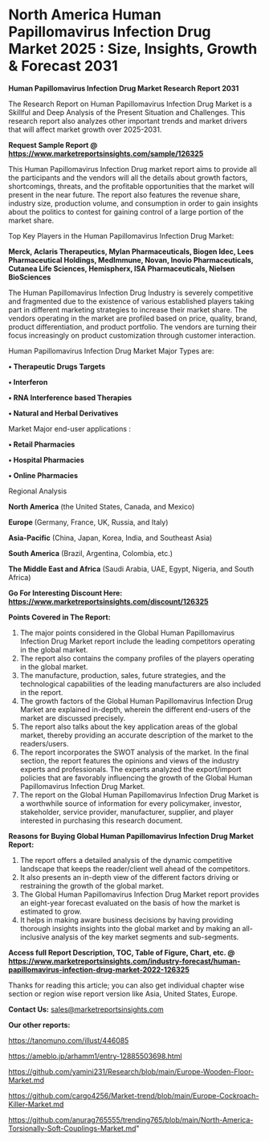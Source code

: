 # North America Human Papillomavirus Infection Drug Market 2025 : Size, Insights, Growth & Forecast 2031

<strong>Human Papillomavirus Infection Drug Market Research Report 2031</strong>

The Research Report on Human Papillomavirus Infection Drug Market is a Skillful and Deep Analysis of the Present Situation and Challenges. This research report also analyzes other important trends and market drivers that will affect market growth over 2025-2031.

<strong>Request Sample Report @ <a href=https://www.marketreportsinsights.com/sample/126325>https://www.marketreportsinsights.com/sample/126325</a></strong>

This Human Papillomavirus Infection Drug market report aims to provide all the participants and the vendors will all the details about growth factors, shortcomings, threats, and the profitable opportunities that the market will present in the near future. The report also features the revenue share, industry size, production volume, and consumption in order to gain insights about the politics to contest for gaining control of a large portion of the market share.

Top Key Players in the Human Papillomavirus Infection Drug Market:

<strong>Merck, Aclaris Therapeutics, Mylan Pharmaceuticals, Biogen Idec, Lees Pharmaceutical Holdings, MedImmune, Novan, Inovio Pharmaceuticals, Cutanea Life Sciences, Hemispherx, ISA Pharmaceuticals, Nielsen BioSciences</strong>

The Human Papillomavirus Infection Drug Industry is severely competitive and fragmented due to the existence of various established players taking part in different marketing strategies to increase their market share. The vendors operating in the market are profiled based on price, quality, brand, product differentiation, and product portfolio. The vendors are turning their focus increasingly on product customization through customer interaction.

Human Papillomavirus Infection Drug Market Major Types are:

<strong>• Therapeutic Drugs Targets

• Interferon

• RNA Interference based Therapies

• Natural and Herbal Derivatives</strong>

Market Major end-user applications :

<strong>• Retail Pharmacies

• Hospital Pharmacies

• Online Pharmacies</strong>

Regional Analysis

</u><strong><b>North America</b></strong> (the United States, Canada, and Mexico)

<strong><b>Europe </b></strong>(Germany, France, UK, Russia, and Italy)

<strong><b>Asia-Pacific</b></strong> (China, Japan, Korea, India, and Southeast Asia)

<strong><b>South America</b></strong> (Brazil, Argentina, Colombia, etc.)

<strong><b>The Middle East and Africa</b></strong> (Saudi Arabia, UAE, Egypt, Nigeria, and South Africa)

<strong>Go For Interesting Discount Here: <a href=https://www.marketreportsinsights.com/discount/126325>https://www.marketreportsinsights.com/discount/126325</a></strong>

<strong>Points Covered in The Report:</strong>
<ol>
  <li>The major points considered in the Global Human Papillomavirus Infection Drug Market report include the leading competitors operating in the global market.</li>
  <li>The report also contains the company profiles of the players operating in the global market.</li>
  <li>The manufacture, production, sales, future strategies, and the technological capabilities of the leading manufacturers are also included in the report.</li>
  <li>The growth factors of the Global Human Papillomavirus Infection Drug Market are explained in-depth, wherein the different end-users of the market are discussed precisely.</li>
  <li>The report also talks about the key application areas of the global market, thereby providing an accurate description of the market to the readers/users.</li>
  <li>The report incorporates the SWOT analysis of the market. In the final section, the report features the opinions and views of the industry experts and professionals. The experts analyzed the export/import policies that are favorably influencing the growth of the Global Human Papillomavirus Infection Drug Market.</li>
  <li>The report on the Global Human Papillomavirus Infection Drug Market is a worthwhile source of information for every policymaker, investor, stakeholder, service provider, manufacturer, supplier, and player interested in purchasing this research document.</li>
</ol>
<strong>Reasons for Buying Global Human Papillomavirus Infection Drug Market Report:</strong>

<ol>
  <li>The report offers a detailed analysis of the dynamic competitive landscape that keeps the reader/client well ahead of the competitors.</li>
  <li>It also presents an in-depth view of the different factors driving or restraining the growth of the global market.</li>
  <li>The Global Human Papillomavirus Infection Drug Market report provides an eight-year forecast evaluated on the basis of how the market is estimated to grow.</li>
  <li>It helps in making aware business decisions by having providing thorough insights insights into the global market and by making an all-inclusive analysis of the key market segments and sub-segments.</li>
</ol>
<strong>Access full Report Description, TOC, Table of Figure, Chart, etc. @ <a href=https://www.marketreportsinsights.com/industry-forecast/human-papillomavirus-infection-drug-market-2022-126325>https://www.marketreportsinsights.com/industry-forecast/human-papillomavirus-infection-drug-market-2022-126325</a></strong>


Thanks for reading this article; you can also get individual chapter wise section or region wise report version like Asia, United States, Europe.

<strong>Contact Us:</strong>
sales@marketreportsinsights.com

<strong>Our other reports:</strong>

<a href=https://tanomuno.com/illust/446085>https://tanomuno.com/illust/446085</a>

<a href=https://ameblo.jp/arhamm1/entry-12885503698.html>https://ameblo.jp/arhamm1/entry-12885503698.html</a>

<a href=https://github.com/yamini231/Research/blob/main/Europe-Wooden-Floor-Market.md>https://github.com/yamini231/Research/blob/main/Europe-Wooden-Floor-Market.md</a>

<a href=https://github.com/cargo4256/Market-trend/blob/main/Europe-Cockroach-Killer-Market.md>https://github.com/cargo4256/Market-trend/blob/main/Europe-Cockroach-Killer-Market.md</a>

<a href=https://github.com/anurag765555/trending765/blob/main/North-America-Torsionally-Soft-Couplings-Market.md>https://github.com/anurag765555/trending765/blob/main/North-America-Torsionally-Soft-Couplings-Market.md</a>"
